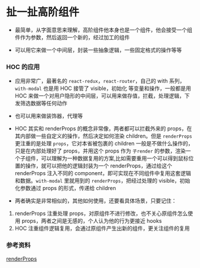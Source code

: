 # 扯一扯高阶组件

- 最简单，从字面意思来理解，高阶组件他本身也是一个组件，他会接受一个组件作为参数，然后返回一个新的，经过加工的组件

- 可以用它来做一个中间层，封装一些抽象逻辑，一些固定格式的操作等等

### HOC 的应用

- 应用非常广，最著名的 `react-redux`，`react-router`，自己的 with 系列，`with-modal` 也是用 HOC 接管了 visible，初始化 等变量和操作，一般都是用 HOC 来做一个对用户隐形的中间层，可以用来做存值，拦截，处理逻辑，下发筛选数据等任何动作

- 也可以用来做装饰器，代理等

- HOC 其实和 renderProps 的概念非常像，两者都可以拦截外来的 props，在其内部做一些自定义的操作，然后决定如何渲染 children。但是 `renderProps` 更注重的是处理 `props`，它对本省被包裹的 children 一般是不做什么操作的，只是在内部处理好了 props，并用这个 props 作为 `子render` 的参数，渲染一个子组件，可以理解为一种数据复用的方案,比如需要重用一个可以得到鼠标位置的操作，就可以把他的逻辑封装为一个 renderProps，通过给这个 renderProps 注入不同的 component，即可实现在不同组件中复用这套逻辑和数据。`with-modal` 里就用到的 `renderProps`，把经过处理的 visible，初始化参数通过 props 的形式，传递给 children

- 两者确实是非常相似的，其他如何使用，还要看具体场景，只要记住：

1. renderProps 注重处理 props，对原组件不进行修改，也不关心原组件怎么使用 props，两者之间是无感的，个人认为他的行为更接近 hooks
2. HOC 注重组件逻辑复用，会通过原组件产生出新的组件，更关注组件的复用

### 参考资料

[renderProps](https://zh-hans.reactjs.org/docs/render-props.html)
